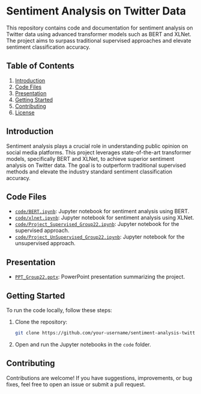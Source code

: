 # Sentiment Analysis on Twitter Data

This repository contains code and documentation for sentiment analysis on Twitter data using advanced transformer models such as BERT and XLNet. The project aims to surpass traditional supervised approaches and elevate sentiment classification accuracy.

## Table of Contents
1. [Introduction](#introduction)
2. [Code Files](#code-files)
3. [Presentation](#presentation)
4. [Getting Started](#getting-started)
5. [Contributing](#contributing)
6. [License](#license)

## Introduction

Sentiment analysis plays a crucial role in understanding public opinion on social media platforms. This project leverages state-of-the-art transformer models, specifically BERT and XLNet, to achieve superior sentiment analysis on Twitter data. The goal is to outperform traditional supervised methods and elevate the industry standard sentiment classification accuracy.

## Code Files

- [`code/BERT.ipynb`](code/BERT.ipynb): Jupyter notebook for sentiment analysis using BERT.
- [`code/xlnet.ipynb`](code/xlnet.ipynb): Jupyter notebook for sentiment analysis using XLNet.
- [`code/Project_Supervised_Group22.ipynb`](code/Project_Supervised_Group22.ipynb): Jupyter notebook for the supervised approach.
- [`code/Project_UnSupervised_Group22.ipynb`](code/Project_UnSupervised_Group22.ipynb): Jupyter notebook for the unsupervised approach.

## Presentation

- [`PPT_Group22.pptx`](PPT_Group22.pptx): PowerPoint presentation summarizing the project.

## Getting Started

To run the code locally, follow these steps:

1. Clone the repository:

    ```bash
    git clone https://github.com/your-username/sentiment-analysis-twitter.git
    ```


2. Open and run the Jupyter notebooks in the `code` folder.

## Contributing

Contributions are welcome! If you have suggestions, improvements, or bug fixes, feel free to open an issue or submit a pull request.

